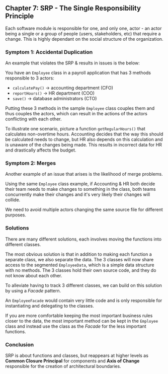 ## Chapter 7: SRP - The Single Responsibility Principle

Each software module is responsible for one, and only one, actor - an actor being a single or a group of people (users, stakeholders, etc) that require a change. This is highly dependant on the social structure of the organization.

### Symptom 1: Accidental Duplication

An example that violates the SRP & results in issues is the below:

You have an `Employee` class in a payroll application that has 3 methods responsible to 3 actors:

- `calculatePay()` -> accounting department (CFO)
- `reportHours()` -> HR department (COO)
- `save()` -> database administrators (CTO)

Putting these 3 methods in the sample `Employee` class couples them and thus couples the actors, which can result in the actions of the actors conflicting with each other.

To illustrate one scenario, picture a function `getRegularHours()` that calculates non-overtime hours. Accounting decides that the way this should be calculated needs to change, but HR also depends on this calculation and is unaware of the changes being made. This results in incorrect data for HR and drastically affects the budget.

### Symptom 2: Merges

Another example of an issue that arises is the likelihood of merge problems.

Using the same `Employee` class example, if Accounting & HR both decide their team needs to make changes to something in the class, both teams concurrently make their changes and it's very likely their changes will collide.

We need to avoid multiple actors changing the same source file for different purposes.

### Solutions

There are many different solutions, each involves moving the functions into different classes.

The most obvious solution is that in addition to making each function a separate class, we also separate the data. The 3 classes will now share access to the segmented `EmployeeData`, which is a simple data structure with no methods. The 3 classes hold their own source code, and they do not know about each other.

To alleviate having to track 3 different classes, we can build on this solution by using a _Facade_ pattern.

An `EmployeeFacade` would contain very little code and is only responsible for instantiating and delegating to the classes.

If you are more comfortable keeping the most important business rules closer to the data, the most important method can be kept in the `Employee` class and instead use the class as the _Facade_ for the less important functions.

### Conclusion

SRP is about functions and classes, but reappears at higher levels as **Common Closure Principal** for components and **Axis of Change** responsible for the creation of architectural boundaries.
